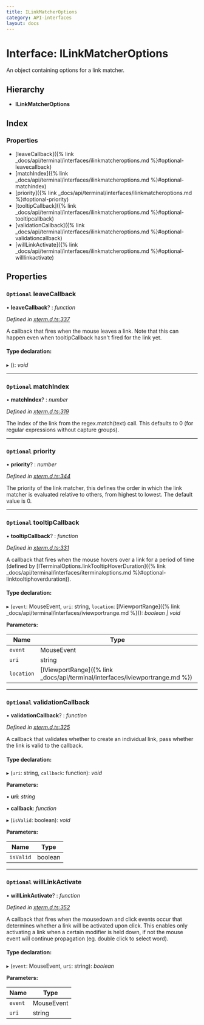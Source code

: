 ```yaml
---
title: ILinkMatcherOptions
category: API-interfaces
layout: docs
---
```



# Interface: ILinkMatcherOptions

An object containing options for a link matcher.

## Hierarchy

* **ILinkMatcherOptions**

## Index

### Properties

* [leaveCallback]({% link _docs/api/terminal/interfaces/ilinkmatcheroptions.md %}#optional-leavecallback)
* [matchIndex]({% link _docs/api/terminal/interfaces/ilinkmatcheroptions.md %}#optional-matchindex)
* [priority]({% link _docs/api/terminal/interfaces/ilinkmatcheroptions.md %}#optional-priority)
* [tooltipCallback]({% link _docs/api/terminal/interfaces/ilinkmatcheroptions.md %}#optional-tooltipcallback)
* [validationCallback]({% link _docs/api/terminal/interfaces/ilinkmatcheroptions.md %}#optional-validationcallback)
* [willLinkActivate]({% link _docs/api/terminal/interfaces/ilinkmatcheroptions.md %}#optional-willlinkactivate)

## Properties

### `Optional` leaveCallback

• **leaveCallback**? : *function*

*Defined in [xterm.d.ts:337](https://github.com/xtermjs/xterm.js/blob/4.10.0/typings/xterm.d.ts#L337)*

A callback that fires when the mouse leaves a link. Note that this can
happen even when tooltipCallback hasn't fired for the link yet.

#### Type declaration:

▸ (): *void*

___

### `Optional` matchIndex

• **matchIndex**? : *number*

*Defined in [xterm.d.ts:319](https://github.com/xtermjs/xterm.js/blob/4.10.0/typings/xterm.d.ts#L319)*

The index of the link from the regex.match(text) call. This defaults to 0
(for regular expressions without capture groups).

___

### `Optional` priority

• **priority**? : *number*

*Defined in [xterm.d.ts:344](https://github.com/xtermjs/xterm.js/blob/4.10.0/typings/xterm.d.ts#L344)*

The priority of the link matcher, this defines the order in which the
link matcher is evaluated relative to others, from highest to lowest. The
default value is 0.

___

### `Optional` tooltipCallback

• **tooltipCallback**? : *function*

*Defined in [xterm.d.ts:331](https://github.com/xtermjs/xterm.js/blob/4.10.0/typings/xterm.d.ts#L331)*

A callback that fires when the mouse hovers over a link for a period of
time (defined by [ITerminalOptions.linkTooltipHoverDuration]({% link _docs/api/terminal/interfaces/iterminaloptions.md %}#optional-linktooltiphoverduration)).

#### Type declaration:

▸ (`event`: MouseEvent, `uri`: string, `location`: [IViewportRange]({% link _docs/api/terminal/interfaces/iviewportrange.md %})): *boolean | void*

**Parameters:**

Name | Type |
------ | ------ |
`event` | MouseEvent |
`uri` | string |
`location` | [IViewportRange]({% link _docs/api/terminal/interfaces/iviewportrange.md %}) |

___

### `Optional` validationCallback

• **validationCallback**? : *function*

*Defined in [xterm.d.ts:325](https://github.com/xtermjs/xterm.js/blob/4.10.0/typings/xterm.d.ts#L325)*

A callback that validates whether to create an individual link, pass
whether the link is valid to the callback.

#### Type declaration:

▸ (`uri`: string, `callback`: function): *void*

**Parameters:**

▪ **uri**: *string*

▪ **callback**: *function*

▸ (`isValid`: boolean): *void*

**Parameters:**

Name | Type |
------ | ------ |
`isValid` | boolean |

___

### `Optional` willLinkActivate

• **willLinkActivate**? : *function*

*Defined in [xterm.d.ts:352](https://github.com/xtermjs/xterm.js/blob/4.10.0/typings/xterm.d.ts#L352)*

A callback that fires when the mousedown and click events occur that
determines whether a link will be activated upon click. This enables
only activating a link when a certain modifier is held down, if not the
mouse event will continue propagation (eg. double click to select word).

#### Type declaration:

▸ (`event`: MouseEvent, `uri`: string): *boolean*

**Parameters:**

Name | Type |
------ | ------ |
`event` | MouseEvent |
`uri` | string |
